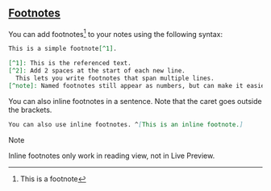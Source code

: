 ## [Footnotes](https://help.obsidian.md/syntax)

You can add footnotes[^1] to your notes using the following syntax:

```md
This is a simple footnote[^1].

[^1]: This is the referenced text.
[^2]: Add 2 spaces at the start of each new line.
  This lets you write footnotes that span multiple lines.
[^note]: Named footnotes still appear as numbers, but can make it easier to identify and link references.
```

You can also inline footnotes in a sentence. Note that the caret goes outside the brackets.

```md
You can also use inline footnotes. ^[This is an inline footnote.]
```

>[!note]
>
Inline footnotes only work in reading view, not in Live Preview.

[^1]: This is a footnote
